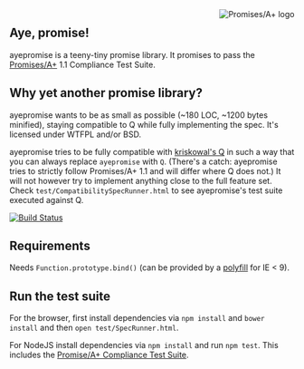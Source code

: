 <a href="http://promises-aplus.github.com/promises-spec">
    <img src="http://promises-aplus.github.com/promises-spec/assets/logo-small.png"
         align="right" alt="Promises/A+ logo" />
</a>

Aye, promise!
-------------

ayepromise is a teeny-tiny promise library. It promises to pass the [Promises/A+](http://promises-aplus.github.io/promises-spec/) 1.1 Compliance Test Suite.

Why yet another promise library?
--------------------------------

ayepromise wants to be as small as possible (~180 LOC, ~1200 bytes minified), staying compatible to Q while fully implementing the spec. It's licensed under WTFPL and/or BSD.

ayepromise tries to be fully compatible with [kriskowal's Q](https://github.com/kriskowal/q) in such a way that you can always replace ```ayepromise``` with ```Q```. (There's a catch: ayepromise tries to strictly follow Promises/A+ 1.1 and will differ where Q does not.) It will not however try to implement anything close to the full feature set. Check ```test/CompatibilitySpecRunner.html``` to see ayepromise's test suite executed against Q.

[![Build Status](https://secure.travis-ci.org/cburgmer/ayepromise.png?branch=master)](http://travis-ci.org/cburgmer/ayepromise)


Requirements
------------
Needs `Function.prototype.bind()` (can be provided by a [polyfill](https://developer.mozilla.org/en-US/docs/Web/JavaScript/Reference/Global_Objects/Function/bind#Compatibility) for IE < 9).

Run the test suite
------------------

For the browser, first install dependencies via ```npm install``` and ```bower install``` and then ```open test/SpecRunner.html```.

For NodeJS install dependencies via ```npm install``` and run ```npm test```. This includes the [Promise/A+ Compliance Test Suite](https://github.com/promises-aplus/promises-tests).

